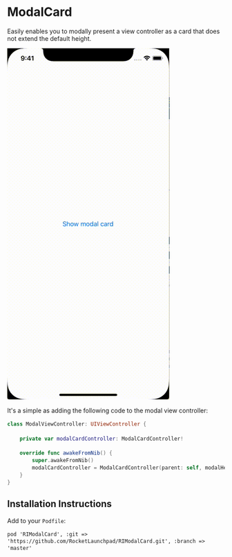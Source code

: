 # ModalCard

Easily enables you to modally present a view controller as a card that does not extend the default height.

![](Docs/modalcard.gif)

It's a simple as adding the following code to the modal view controller:

```swift
class ModalViewController: UIViewController {

    private var modalCardController: ModalCardController!

    override func awakeFromNib() {
        super.awakeFromNib()
        modalCardController = ModalCardController(parent: self, modalHeight: 200)
    }
}
```

## Installation Instructions

Add to your `Podfile`:

```
pod 'RIModalCard', :git => 'https://github.com/RocketLaunchpad/RIModalCard.git', :branch => 'master'
```

